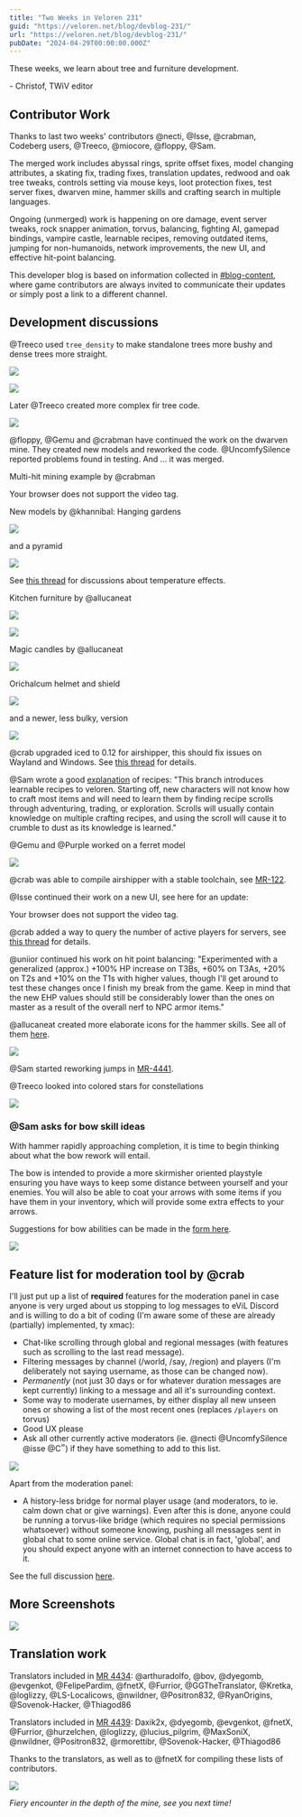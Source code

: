 ```yaml
---
title: "Two Weeks in Veloren 231"
guid: "https://veloren.net/blog/devblog-231/"
url: "https://veloren.net/blog/devblog-231/"
pubDate: "2024-04-29T00:00:00.000Z"
---
```


These weeks, we learn about tree and furniture development.

\- Christof, TWiV editor

## Contributor Work

Thanks to last two weeks' contributors @necti, @Isse, @crabman, Codeberg users, @Treeco, @miocore, @floppy, @Sam.

The merged work includes abyssal rings, sprite offset fixes, model changing attributes, a skating fix, trading fixes, translation updates, redwood and oak tree tweaks, controls setting via mouse keys, loot protection fixes, test server fixes, dwarven mine, hammer skills and crafting search in multiple languages.

Ongoing (unmerged) work is happening on ore damage, event server tweaks, rock snapper animation, torvus, balancing, fighting AI, gamepad bindings, vampire castle, learnable recipes, removing outdated items, jumping for non-humanoids, network improvements, the new UI, and effective hit-point balancing.

This developer blog is based on information collected in [#blog-content](https://discord.com/channels/449602562165833758/597826574095613962), where game contributors are always invited to communicate their updates or simply post a link to a different channel.

## Development discussions

@Treeco used `tree_density` to make standalone trees more bushy and dense trees more straight.

![](https://s3.eu-central-2.wasabisys.com/veloren-blog/cdn/231/screenshot_1713483599985.png)

![](https://s3.eu-central-2.wasabisys.com/veloren-blog/cdn/231/screenshot_1714172728087.png)

Later @Treeco created more complex fir tree code.

![](https://s3.eu-central-2.wasabisys.com/veloren-blog/cdn/231/screenshot_1714223502928.png)

@floppy, @Gemu and @crabman have continued the work on the dwarven mine. They created new models and reworked the code. @UncomfySilence reported problems found in testing. And … it was merged.

Multi-hit mining example by @crabman

Your browser does not support the video tag.

New models by @khannibal: Hanging gardens

![](https://s3.eu-central-2.wasabisys.com/veloren-blog/cdn/231/snap2024-04-20-18-50-01.png)

and a pyramid

![](https://s3.eu-central-2.wasabisys.com/veloren-blog/cdn/231/snap2024-04-20-18-50-49.png)

See [this thread](https://discord.com/channels/449602562165833758/449660795857403905/1230274950087184394) for discussions about temperature effects.

Kitchen furniture by @allucaneat

![](https://s3.eu-central-2.wasabisys.com/veloren-blog/cdn/231/Screenshot_2024-04-21_011134.png)

![](https://s3.eu-central-2.wasabisys.com/veloren-blog/cdn/231/Screenshot_2024-04-21_213956.png)

Magic candles by @allucaneat

![](https://s3.eu-central-2.wasabisys.com/veloren-blog/cdn/231/screenshot_1713813092349.png)

Orichalcum helmet and shield

![](https://s3.eu-central-2.wasabisys.com/veloren-blog/cdn/231/ori_helmet_shield.png)

and a newer, less bulky, version

![](https://s3.eu-central-2.wasabisys.com/veloren-blog/cdn/231/ori_new.png)

@crab upgraded iced to 0.12 for airshipper, this should fix issues on Wayland and Windows. See [this thread](https://discord.com/channels/449602562165833758/1233792145450733610/1233792151180021930) for details.

@Sam wrote a good [explanation](https://discord.com/channels/449602562165833758/1087980971917316206/1233583297968341052) of recipes: "This branch introduces learnable recipes to veloren. Starting off, new characters will not know how to craft most items and will need to learn them by finding recipe scrolls through adventuring, trading, or exploration. Scrolls will usually contain knowledge on multiple crafting recipes, and using the scroll will cause it to crumble to dust as its knowledge is learned."

@Gemu and @Purple worked on a ferret model

![](https://s3.eu-central-2.wasabisys.com/veloren-blog/cdn/231/ferret.png)

@crab was able to compile airshipper with a stable toolchain, see [MR-122](https://discord.com/channels/449602562165833758/1233422553608093776/1233422559551164417).

@Isse continued their work on a new UI, see here for an update:

Your browser does not support the video tag.

@crab added a way to query the number of active players for servers, see [this thread](https://discord.com/channels/449602562165833758/1233096449466695731/1233096458320875580) for details.

@uniior continued his work on hit point balancing: "Experimented with a generalized (approx.) +100% HP increase on T3Bs, +60% on T3As, +20% on T2s and +10% on the T1s with higher values, though I'll get around to test these changes once I finish my break from the game. Keep in mind that the new EHP values should still be considerably lower than the ones on master as a result of the overall nerf to NPC armor items."

@allucaneat created more elaborate icons for the hammer skills. See all of them [here](https://discord.com/channels/449602562165833758/851517587337773056/1233470897893937294).

![](https://s3.eu-central-2.wasabisys.com/veloren-blog/cdn/231/SPOILER_Screenshot_2024-04-26_193027.png)

@Sam started reworking jumps in [MR-4441](https://discord.com/channels/449602562165833758/1234198290774491177/1234198295857991823).

@Treeco looked into colored stars for constellations

![](https://s3.eu-central-2.wasabisys.com/veloren-blog/cdn/231/screenshot_1713824008155.png)

### @Sam asks for bow skill ideas

With hammer rapidly approaching completion, it is time to begin thinking about what the bow rework will entail.

The bow is intended to provide a more skirmisher oriented playstyle ensuring you have ways to keep some distance between yourself and your enemies. You will also be able to coat your arrows with some items if you have them in your inventory, which will provide some extra effects to your arrows.

Suggestions for bow abilities can be made in the [form here](https://docs.google.com/forms/d/e/1FAIpQLSe_pHEP2OPKWG8CHw9q0fhZC0BfgywxiGGiM8kFthe5-PDwog/viewform).

![](https://s3.eu-central-2.wasabisys.com/veloren-blog/cdn/231/screenshot_1713382948250.png)

## Feature list for moderation tool by @crab

I'll just put up a list of **required** features for the moderation panel in case anyone is very urged about us stopping to log messages to eViL Discord and is willing to do a bit of coding (I'm aware some of these are already (partially) implemented, ty xmac):

- Chat-like scrolling through global and regional messages (with features such as scrolling to the last read message).
- Filtering messages by channel (/world, /say, /region) and players (I'm deliberately not saying username, as those can be changed now).
- _Permanently_ (not just 30 days or for whatever duration messages are kept currently) linking to a message and all it's surrounding context.
- Some way to moderate usernames, by either display all new unseen ones or showing a list of the most recent ones (replaces `/players` on torvus)
- Good UX please
- Ask all other currently active moderators (ie. @necti @UncomfySilence @isse @C ᪲ ) if they have something to add to this list.

![](https://s3.eu-central-2.wasabisys.com/veloren-blog/cdn/231/screenshot_1713547029750.png)

Apart from the moderation panel:

- A history-less bridge for normal player usage (and moderators, to ie. calm down chat or give warnings). Even after this is done, anyone could be running a torvus-like bridge (which requires no special permissions whatsoever) without someone knowing, pushing all messages sent in global chat to some online service. Global chat is in fact, 'global', and you should expect anyone with an internet connection to have access to it.

See the full discussion [here](https://discord.com/channels/449602562165833758/1167762757815390258/1231309425734586409).

## More Screenshots

![](https://s3.eu-central-2.wasabisys.com/veloren-blog/cdn/231/screenshot_1713632118159.png)

## Translation work

Translators included in [MR 4434](https://gitlab.com/veloren/veloren/-/merge_requests/4434): @arthuradolfo, @bov, @dyegomb, @evgenkot, @FelipePardim, @fnetX, @Furrior, @GGTheTranslator, @Kretka, @loglizzy, @LS-Localicows, @nwildner, @Positron832, @RyanOrigins, @Sovenok-Hacker, @Thiagod86

Translators included in [MR 4439](https://gitlab.com/veloren/veloren/-/merge_requests/4439): Daxik2x, @dyegomb, @evgenkot, @fnetX, @Furrior, @hurzelchen, @loglizzy, @lucius_pilgrim, @MaxSoniX, @nwildner, @Positron832, @rmorettibr, @Sovenok-Hacker, @Thiagod86

Thanks to the translators, as well as to @fnetX for compiling these lists of contributors.

![](https://s3.eu-central-2.wasabisys.com/veloren-blog/cdn/231/Mine.png)

_Fiery encounter in the depth of the mine, see you next time!_
